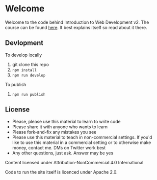 # Welcome

Welcome to the code behind Introduction to Web Development v2. The course can be found [here][course]. It best explains itself so read about it there.

## Devlopment

To develop locally

1. git clone this repo
1. `npm install`
1. `npm run develop`

To publish

1. `npm run publish`

## License

* Please, please use this material to learn to write code
* Please share it with anyone who wants to learn
* Please fork-and-fix any mistakes you see
* Please use this material to teach in non-commercial settings. If you'd like to use this material in a commercial setting or to otherwise make money, contact me. DMs on Twitter work best
* Any other questions, just ask. Answer may be yes

Content licensed under Attribution-NonCommercial 4.0 International

Code to run the site itself is licenced under Apache 2.0.

[course]: https://btholt.github.io/intro-to-web-dev-v2/

